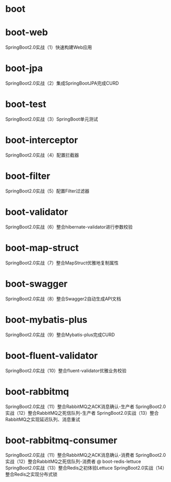# boot
# boot-web
SpringBoot2.0实战（1）快速构建Web应用
# boot-jpa
SpringBoot2.0实战（2）集成SpringBootJPA完成CURD
# boot-test
SpringBoot2.0实战（3）SpringBoot单元测试
# boot-interceptor
SpringBoot2.0实战（4）配置拦截器
# boot-filter
SpringBoot2.0实战（5）配置Filter过滤器
# boot-validator
SpringBoot2.0实战（6）整合hibernate-validator进行参数校验
# boot-map-struct
SpringBoot2.0实战（7）整合MapStruct优雅地复制属性
# boot-swagger
SpringBoot2.0实战（8）整合Swagger2自动生成API文档
# boot-mybatis-plus
SpringBoot2.0实战（9）整合Mybatis-plus完成CURD
# boot-fluent-validator
SpringBoot2.0实战（10）整合fluent-validator优雅业务校验
# boot-rabbitmq
SpringBoot2.0实战（11）整合RabbitMQ之ACK消息确认-生产者
SpringBoot2.0实战（12）整合RabbitMQ之死信队列-生产者
SpringBoot2.0实战（13）整合RabbitMQ之实现延迟队列、消息重试
# boot-rabbitmq-consumer
SpringBoot2.0实战（11）整合RabbitMQ之ACK消息确认-消费者
SpringBoot2.0实战（12）整合RabbitMQ之死信队列-消费者
@ boot-redis-lettuce
SpringBoot2.0实战（13）整合Redis之初体验Lettuce
SpringBoot2.0实战（14）整合Redis之实现分布式锁